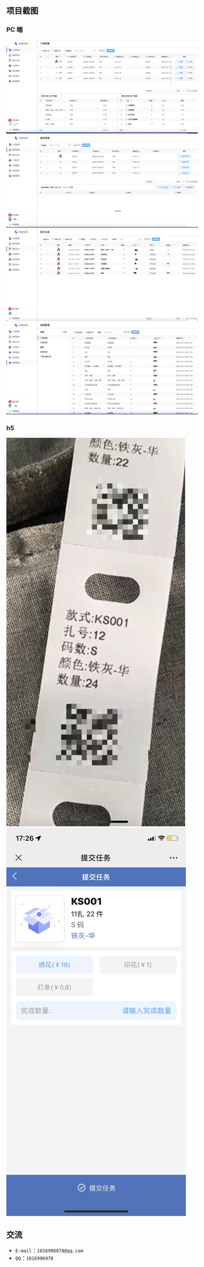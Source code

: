 ## 项目截图

### PC 端

![订单管理](./images/1.jpg)
![裁单管理](./images/2.jpg)
![提交记录](./images/3.jpg)
![选项配置](./images/4.jpg)

### h5

![二维码打印](./images/5.jpg)
![提交记录](./images/6.jpg)

## 交流

- `E-mail`：`1016996978@qq.com`
- `QQ`：`1016996978`
